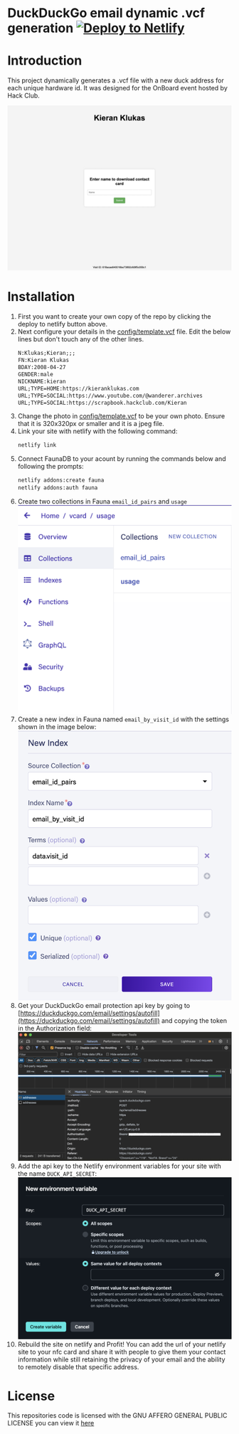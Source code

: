 # DuckDuckGo email dynamic .vcf generation [![Deploy to Netlify](https://www.netlify.com/img/deploy/button.svg)](https://app.netlify.com/start/deploy?repository=https://github.com/kcoderhtml/ddg-vcf)

# Introduction
This project dynamically generates a .vcf file with a new duck address for each unique hardware id. It was designed for the OnBoard event hosted by Hack Club.

![screenshot of webapp](assets/screenshot.jpeg)

# Installation

1. First you want to create your own copy of the repo by clicking the deploy to netlify button above.
3. Next configure your details in the [config/template.vcf](config/template.vcf) file. Edit the below lines but don't touch any of the other lines.
    ```vcf
    N:Klukas;Kieran;;;
    FN:Kieran Klukas
    BDAY:2008-04-27
    GENDER:male
    NICKNAME:kieran
    URL;TYPE=HOME:https://kieranklukas.com
    URL;TYPE=SOCIAL:https://www.youtube.com/@wanderer.archives
    URL;TYPE=SOCIAL:https://scrapbook.hackclub.com/Kieran
    ```
4. Change the photo in [config/template.vcf](config/photo.jpeg) to be your own photo. Ensure that it is 320x320px or smaller and it is a jpeg file.
5. Link your site with netlify with the following command:
    ```bash
    netlify link
    ```
6. Connect FaunaDB to your acount by running the commands below and following the prompts:
    ```bash
    netlify addons:create fauna
    netlify addons:auth fauna
    ```
7. Create two collections in Fauna `email_id_pairs` and `usage`
    ![photo of Fauna dashboard](assets/fauna_collections.png)
8. Create a new index in Fauna named `email_by_visit_id` with the settings shown in the image below:
    ![photo of Fauna index creation](assets/fauna_index.png)
9. Get your DuckDuckGo email protection api key by going to [https://duckduckgo.com/email/settings/autofill](https://duckduckgo.com/email/settings/autofill) and copying the token in the Authorization field:
    ![photo of network inspector](assets/ddg_api_key.png)
10. Add the api key to the Netlify environment variables for your site with the name `DUCK_API_SECRET`:
    ![netlify environment variable creation](assets/netlify_environment_variables.png)
11. Rebuild the site on netlify and Profit! You can add the url of your netlify site to your nfc card and share it with people to give them your contact information while still retaining the privacy of your email and the ability to remotely disable that specific address.

# License
This repositories code is licensed with the GNU AFFERO GENERAL PUBLIC LICENSE you can view it [here](LICENSE.md)
